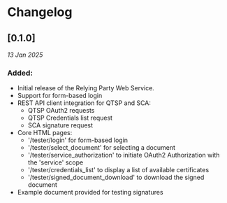 # Changelog

## [0.1.0]

_13 Jan 2025_

### Added:

- Initial release of the Relying Party Web Service.
- Support for form-based login
- REST API client integration for QTSP and SCA:
  - QTSP OAuth2 requests
  - QTSP Credentials list request
  - SCA signature request
- Core HTML pages:
  - '/tester/login' for form-based login
  - '/tester/select_document' for selecting a document
  - '/tester/service_authorization' to initiate OAuth2 Authorization with the 'service' scope
  - '/tester/credentials_list' to display a list of available certificates
  - '/tester/signed_document_download' to download the signed document
- Example document provided for testing signatures
